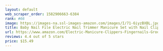 ```yaml
---
layout: default 
﻿web_scraper_order: 1582906663-6384
rank: #66
image: https://images-na.ssl-images-amazon.com/images/I/71-6iyzBXBL.jpg
title: Baby Nail File Electric Nail Trimmer Manicure Set with Nail Clippers, Toes Fingernails Care Trim…
url: https://www.amazon.com/Electric-Manicure-Clippers-Fingernails-Grooming/dp/B07B2C8DJD/ref=zg_mw_hpc_66?_encoding=UTF8&psc=1&refRID=25WQDBTAJF2JRCYG7BG8
reviews: 4.4 out of 5 stars
price: $15.49 
---
```

